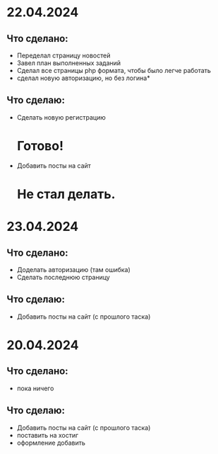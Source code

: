  <h1>22.04.2024</h1>
<h2>Что сделано:</h2>
<ul>
  <li>Переделал страницу новостей</li>
  <li>Завел план выполненных заданий</li>
  <li>Сделал все страницы php формата, чтобы было легче работать</li>
  <li>сделал новую авторизацию, но без логина*</li>
</ul>

<h2>Что сделаю:</h2>
<ul>
  <li>Сделать новую регистрацию</li> <h1>Готово!</h1>
  <li>Добавить посты на сайт</li> <h1>Не стал делать.</h1>
</ul>

<h1>23.04.2024</h1>
<h2>Что сделано:</h2>
<ul>
   <li>Доделать авторизацию (там ошибка) </li>
  <li>Сделать последнюю страницу</li>
</ul>

<h2>Что сделаю:</h2>
<ul>
  <li>Добавить посты на сайт (с прошлого таска)</li>
</ul>
<h1>20.04.2024</h1>
<h2>Что сделано:</h2>
<ul>
 <li>пока ничего</li>
</ul>
<h2>Что сделаю:</h2>
<ul>
   <li>Добавить посты на сайт (с прошлого таска)</li>
   <li>поставить на хостиг</li>
   <li>оформление добавить</li>
</ul>
